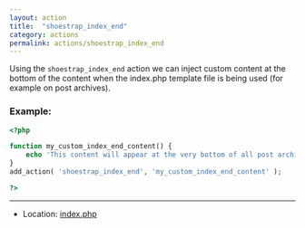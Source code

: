 ```yaml
---
layout: action
title:  "shoestrap_index_end"
category: actions
permalink: actions/shoestrap_index_end
---
```


Using the `shoestrap_index_end` action we can inject custom content at the bottom of the content when the index.php template file is being used (for example on post archives).

### Example:

```php
<?php

function my_custom_index_end_content() {
	echo 'This content will appear at the very bottom of all post archives';
}
add_action( 'shoestrap_index_end', 'my_custom_index_end_content' );

?>
```

<hr>

* Location: [index.php](https://github.com/shoestrap/shoestrap/blob/master/index.php)